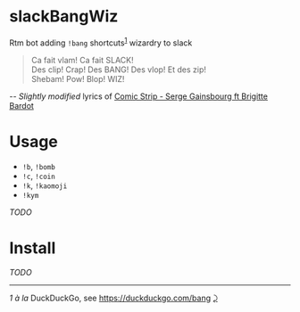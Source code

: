 # slackBangWiz
Rtm bot adding `!bang` shortcuts<sup id="a1">[1](#f1)</sup> wizardry to slack

> Ca fait vlam! Ca fait SLACK!  
> Des clip! Crap! Des BANG! Des vlop! Et des zip!   
> Shebam! Pow! Blop! WIZ!  

-- *Slightly modified* lyrics of [Comic Strip - Serge Gainsbourg ft Brigitte Bardot](https://www.youtube.com/watch?v=22Uf4-khGAk) 

# Usage

- `!b`, `!bomb`
- `!c`, `!coin`
- `!k`, `!kaomoji`
- `!kym`

*TODO*

# Install

*TODO*

---
<i id="f1">1</i> *à la* DuckDuckGo, see https://duckduckgo.com/bang [⤸](#a1) 
